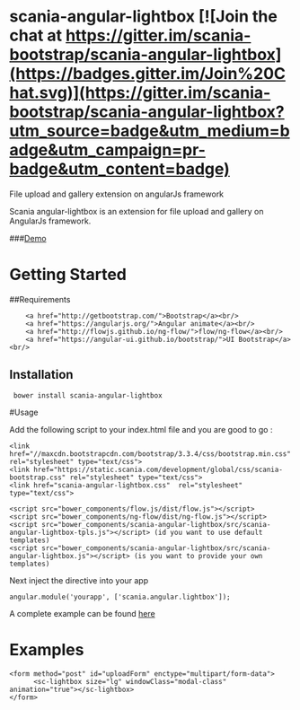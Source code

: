 # scania-angular-lightbox [![Join the chat at https://gitter.im/scania-bootstrap/scania-angular-lightbox](https://badges.gitter.im/Join%20Chat.svg)](https://gitter.im/scania-bootstrap/scania-angular-lightbox?utm_source=badge&utm_medium=badge&utm_campaign=pr-badge&utm_content=badge)

File upload and gallery extension on angularJs framework

Scania angular-lightbox is an extension for file upload and gallery on AngularJs framework.

###<a href="http://embed.plnkr.co/PlVBJeLgy5CgqED6rzQq/preview">Demo</a>

# Getting Started

##Requirements

        <a href="http://getbootstrap.com/">Bootstrap</a><br/>
        <a href="https://angularjs.org/">Angular animate</a><br/>
        <a href="http://flowjs.github.io/ng-flow/">flow/ng-flow</a><br/>
        <a href="https://angular-ui.github.io/bootstrap/">UI Bootstrap</a><br/>

## Installation

     bower install scania-angular-lightbox

#Usage


Add the following script to your index.html file and you are good to go :<br/>

    <link href="//maxcdn.bootstrapcdn.com/bootstrap/3.3.4/css/bootstrap.min.css" rel="stylesheet" type="text/css">
    <link href="https://static.scania.com/development/global/css/scania-bootstrap.css" rel="stylesheet" type="text/css">
    <link href="scania-angular-lightbox.css"  rel="stylesheet" type="text/css">

    <script src="bower_components/flow.js/dist/flow.js"></script>
    <script src="bower_components/ng-flow/dist/ng-flow.js"></script>
    <script src="bower_components/scania-angular-lightbox/src/scania-angular-lightbox-tpls.js"></script> (id you want to use default templates)
    <script src="bower_components/scania-angular-lightbox/src/scania-angular-lightbox.js"></script> (is you want to provide your own templates)


Next inject the directive into your app

    angular.module('yourapp', ['scania.angular.lightbox']);

A complete example can be found <a href="http://embed.plnkr.co/PlVBJeLgy5CgqED6rzQq/preview">here</a>

# Examples

    <form method="post" id="uploadForm" enctype="multipart/form-data">
          <sc-lightbox size="lg" windowClass="modal-class" animation="true"></sc-lightbox>
    </form>